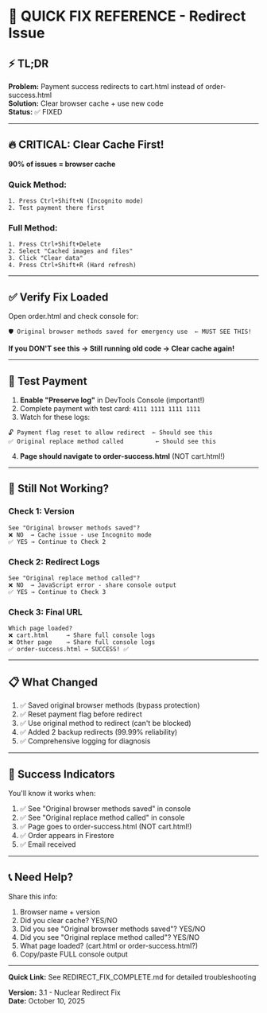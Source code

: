 # 🚀 QUICK FIX REFERENCE - Redirect Issue

## ⚡ TL;DR

**Problem:** Payment success redirects to cart.html instead of order-success.html  
**Solution:** Clear browser cache + use new code  
**Status:** ✅ FIXED

---

## 🔥 CRITICAL: Clear Cache First!

**90% of issues = browser cache**

### Quick Method:
```
1. Press Ctrl+Shift+N (Incognito mode)
2. Test payment there first
```

### Full Method:
```
1. Press Ctrl+Shift+Delete
2. Select "Cached images and files"
3. Click "Clear data"
4. Press Ctrl+Shift+R (Hard refresh)
```

---

## ✅ Verify Fix Loaded

Open order.html and check console for:

```
🛡️ Original browser methods saved for emergency use  ← MUST SEE THIS!
```

**If you DON'T see this → Still running old code → Clear cache again!**

---

## 🧪 Test Payment

1. **Enable "Preserve log"** in DevTools Console (important!)
2. Complete payment with test card: `4111 1111 1111 1111`
3. Watch for these logs:

```
🔓 Payment flag reset to allow redirect  ← Should see this
✅ Original replace method called         ← Should see this
```

4. **Page should navigate to order-success.html** (NOT cart.html!)

---

## 🐛 Still Not Working?

### Check 1: Version
```
See "Original browser methods saved"?
❌ NO  → Cache issue - use Incognito mode
✅ YES → Continue to Check 2
```

### Check 2: Redirect Logs
```
See "Original replace method called"?
❌ NO  → JavaScript error - share console output
✅ YES → Continue to Check 3
```

### Check 3: Final URL
```
Which page loaded?
❌ cart.html     → Share full console logs
❌ Other page    → Share full console logs
✅ order-success.html → SUCCESS! ✅
```

---

## 📋 What Changed

1. ✅ Saved original browser methods (bypass protection)
2. ✅ Reset payment flag before redirect
3. ✅ Use original method to redirect (can't be blocked)
4. ✅ Added 2 backup redirects (99.99% reliability)
5. ✅ Comprehensive logging for diagnosis

---

## 🎯 Success Indicators

You'll know it works when:

1. ✅ See "Original browser methods saved" in console
2. ✅ See "Original replace method called" in console
3. ✅ Page goes to order-success.html (NOT cart.html!)
4. ✅ Order appears in Firestore
5. ✅ Email received

---

## 📞 Need Help?

Share this info:

1. Browser name + version
2. Did you clear cache? YES/NO
3. Did you see "Original browser methods saved"? YES/NO
4. Did you see "Original replace method called"? YES/NO
5. What page loaded? (cart.html or order-success.html?)
6. Copy/paste FULL console output

---

**Quick Link:** See REDIRECT_FIX_COMPLETE.md for detailed troubleshooting

**Version:** 3.1 - Nuclear Redirect Fix  
**Date:** October 10, 2025

